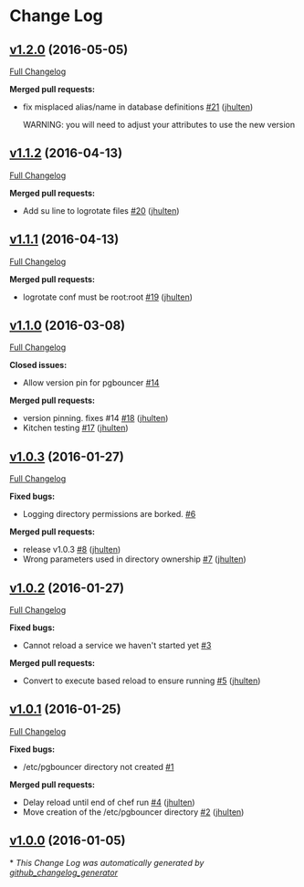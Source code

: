 # Change Log

## [v1.2.0](https://github.com/jhulten/pg_bouncer-cookbook/tree/v1.2.0) (2016-05-05)
[Full Changelog](https://github.com/jhulten/pg_bouncer-cookbook/compare/v1.1.2...v1.2.0)

**Merged pull requests:**

- fix misplaced alias/name in database definitions [\#21](https://github.com/jhulten/pg_bouncer-cookbook/pull/21) ([jhulten](https://github.com/jhulten))

    WARNING: you will need to adjust your attributes to use the new version

## [v1.1.2](https://github.com/jhulten/pg_bouncer-cookbook/tree/v1.1.2) (2016-04-13)
[Full Changelog](https://github.com/jhulten/pg_bouncer-cookbook/compare/v1.1.1...v1.1.2)

**Merged pull requests:**

- Add su line to logrotate files [\#20](https://github.com/jhulten/pg_bouncer-cookbook/pull/20) ([jhulten](https://github.com/jhulten))

## [v1.1.1](https://github.com/jhulten/pg_bouncer-cookbook/tree/v1.1.1) (2016-04-13)
[Full Changelog](https://github.com/jhulten/pg_bouncer-cookbook/compare/v1.1.0...v1.1.1)

**Merged pull requests:**

- logrotate conf must be root:root [\#19](https://github.com/jhulten/pg_bouncer-cookbook/pull/19) ([jhulten](https://github.com/jhulten))

## [v1.1.0](https://github.com/jhulten/pg_bouncer-cookbook/tree/v1.1.0) (2016-03-08)
[Full Changelog](https://github.com/jhulten/pg_bouncer-cookbook/compare/v1.0.3...v1.1.0)

**Closed issues:**

- Allow version pin for pgbouncer [\#14](https://github.com/jhulten/pg_bouncer-cookbook/issues/14)

**Merged pull requests:**

- version pinning. fixes \#14 [\#18](https://github.com/jhulten/pg_bouncer-cookbook/pull/18) ([jhulten](https://github.com/jhulten))
- Kitchen testing [\#17](https://github.com/jhulten/pg_bouncer-cookbook/pull/17) ([jhulten](https://github.com/jhulten))

## [v1.0.3](https://github.com/jhulten/pg_bouncer-cookbook/tree/v1.0.3) (2016-01-27)
[Full Changelog](https://github.com/jhulten/pg_bouncer-cookbook/compare/v1.0.2...v1.0.3)

**Fixed bugs:**

- Logging directory permissions are borked. [\#6](https://github.com/jhulten/pg_bouncer-cookbook/issues/6)

**Merged pull requests:**

- release v1.0.3 [\#8](https://github.com/jhulten/pg_bouncer-cookbook/pull/8) ([jhulten](https://github.com/jhulten))
- Wrong parameters used in directory ownership [\#7](https://github.com/jhulten/pg_bouncer-cookbook/pull/7) ([jhulten](https://github.com/jhulten))

## [v1.0.2](https://github.com/jhulten/pg_bouncer-cookbook/tree/v1.0.2) (2016-01-27)
[Full Changelog](https://github.com/jhulten/pg_bouncer-cookbook/compare/v1.0.1...v1.0.2)

**Fixed bugs:**

- Cannot reload a service we haven't started yet [\#3](https://github.com/jhulten/pg_bouncer-cookbook/issues/3)

**Merged pull requests:**

- Convert to execute based reload to ensure running [\#5](https://github.com/jhulten/pg_bouncer-cookbook/pull/5) ([jhulten](https://github.com/jhulten))

## [v1.0.1](https://github.com/jhulten/pg_bouncer-cookbook/tree/v1.0.1) (2016-01-25)
[Full Changelog](https://github.com/jhulten/pg_bouncer-cookbook/compare/v1.0.0...v1.0.1)

**Fixed bugs:**

- /etc/pgbouncer directory not created [\#1](https://github.com/jhulten/pg_bouncer-cookbook/issues/1)

**Merged pull requests:**

- Delay reload until end of chef run [\#4](https://github.com/jhulten/pg_bouncer-cookbook/pull/4) ([jhulten](https://github.com/jhulten))
- Move creation of the /etc/pgbouncer directory [\#2](https://github.com/jhulten/pg_bouncer-cookbook/pull/2) ([jhulten](https://github.com/jhulten))

## [v1.0.0](https://github.com/jhulten/pg_bouncer-cookbook/tree/v1.0.0) (2016-01-05)


\* *This Change Log was automatically generated by [github_changelog_generator](https://github.com/skywinder/Github-Changelog-Generator)*
